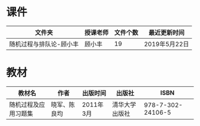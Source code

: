# 课件

文件夹|授课老师|文件个数|最近更新时间
---|---|---|---
随机过程与排队论-顾小丰|顾小丰|19|2019年5月22日

# 教材

教材名|作者|出版时间|出版社|ISBN
---|---|---|---|---
随机过程及应用习题集|晓军、陈良均|2011年3月|清华大学出版社|978-7-302-24106-5


